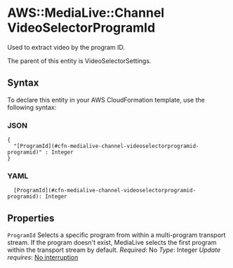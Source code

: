 # AWS::MediaLive::Channel VideoSelectorProgramId<a name="aws-properties-medialive-channel-videoselectorprogramid"></a>

Used to extract video by the program ID\.

The parent of this entity is VideoSelectorSettings\.

## Syntax<a name="aws-properties-medialive-channel-videoselectorprogramid-syntax"></a>

To declare this entity in your AWS CloudFormation template, use the following syntax:

### JSON<a name="aws-properties-medialive-channel-videoselectorprogramid-syntax.json"></a>

```
{
  "[ProgramId](#cfn-medialive-channel-videoselectorprogramid-programid)" : Integer
}
```

### YAML<a name="aws-properties-medialive-channel-videoselectorprogramid-syntax.yaml"></a>

```
  [ProgramId](#cfn-medialive-channel-videoselectorprogramid-programid): Integer
```

## Properties<a name="aws-properties-medialive-channel-videoselectorprogramid-properties"></a>

`ProgramId`  <a name="cfn-medialive-channel-videoselectorprogramid-programid"></a>
Selects a specific program from within a multi\-program transport stream\. If the program doesn't exist, MediaLive selects the first program within the transport stream by default\.
*Required*: No
*Type*: Integer
*Update requires*: [No interruption](https://docs.aws.amazon.com/AWSCloudFormation/latest/UserGuide/using-cfn-updating-stacks-update-behaviors.html#update-no-interrupt)
